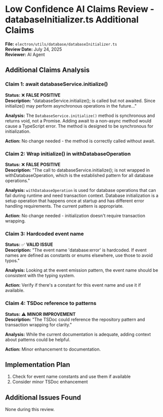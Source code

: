 # Low Confidence AI Claims Review - databaseInitializer.ts Additional Claims

**File:** `electron/utils/database/databaseInitializer.ts`  
**Review Date:** July 24, 2025  
**Reviewer:** AI Agent

## Additional Claims Analysis

### Claim 1: await databaseService.initialize()

**Status:** ❌ **FALSE POSITIVE**  
**Description:** "databaseService.initialize(); is called but not awaited. Since initialize() may perform asynchronous operations in the future..."

**Analysis:** The `DatabaseService.initialize()` method is synchronous and returns void, not a Promise. Adding await to a non-async method would cause a TypeScript error. The method is designed to be synchronous for initialization.

**Action:** No change needed - the method is correctly called without await.

### Claim 2: Wrap initialize() in withDatabaseOperation

**Status:** ❌ **FALSE POSITIVE**  
**Description:** "The call to databaseService.initialize(); is not wrapped in withDatabaseOperation, which is the established pattern for all database operations."

**Analysis:** `withDatabaseOperation` is used for database operations that can fail during runtime and need transaction context. Database initialization is a setup operation that happens once at startup and has different error handling requirements. The current pattern is appropriate.

**Action:** No change needed - initialization doesn't require transaction wrapping.

### Claim 3: Hardcoded event name

**Status:** ✅ **VALID ISSUE**  
**Description:** "The event name 'database:error' is hardcoded. If event names are defined as constants or enums elsewhere, use those to avoid typos."

**Analysis:** Looking at the event emission pattern, the event name should be consistent with the typing system.

**Action:** Verify if there's a constant for this event name and use it if available.

### Claim 4: TSDoc reference to patterns

**Status:** ⚠️ **MINOR IMPROVEMENT**  
**Description:** "The TSDoc could reference the repository pattern and transaction wrapping for clarity."

**Analysis:** While the current documentation is adequate, adding context about patterns could be helpful.

**Action:** Minor enhancement to documentation.

## Implementation Plan

1. Check for event name constants and use them if available
2. Consider minor TSDoc enhancement

## Additional Issues Found

None during this review.
